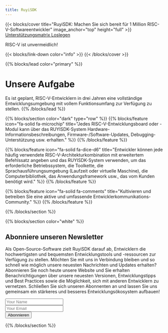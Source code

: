 ```yaml
---
title: RuyiSDK
---
```


{{< blocks/cover title="RuyiSDK: Machen Sie sich bereit für 1 Million RISC-V-Softwareentwickler" image_anchor="top" height="full" >}}
<a class="btn btn-lg btn-primary me-3 mb-4" href="/de/supported">
Unterstützungsmatrix <i class="fas fa-arrow-alt-circle-right ms-2"></i>
</a>
<a class="btn btn-lg btn-secondary me-3 mb-4" href="https://github.com/ruyisdk">
Loslegen <i class="fab fa-github ms-2 "></i>
</a>
<p class="lead mt-5">RISC-V ist unvermeidlich!</p>
{{< blocks/link-down color="info" >}}
{{< /blocks/cover >}}


{{% blocks/lead color="primary" %}}
# Unsere Aufgabe

Es ist geplant, RISC-V-Entwicklern in drei Jahren eine vollständige Entwicklungsumgebung mit vollem Funktionsumfang zur Verfügung zu stellen.
{{% /blocks/lead %}}


{{% blocks/section color="dark" type="row" %}}
{{% blocks/feature icon="fa-solid fa-microchip" title="Jedes RISC-V-Entwicklungsboard oder -Modul kann über das RUYISDK-System Hardware-Informationsbeschreibungen, Firmware-/Software-Updates, Debugging-Unterstützung usw. erhalten." %}}
{{% /blocks/feature %}}


{{% blocks/feature icon="fa-solid fa-dice-d6" title="Entwickler können jede häufig verwendete RISC-V-Architekturkombination mit erweitertem Befehlssatz angeben und das RUYISDK-System verwenden, um das erforderliche Betriebssystem, die Toolkette, die Sprachausführungsumgebung (Laufzeit oder virtuelle Maschine), die Computerbibliothek, das Anwendungsframework usw., das vom Kunden benötigt wird." %}}
{{% /blocks/feature %}}


{{% blocks/feature icon="fa-solid fa-comments" title="Kultivieren und betreiben Sie eine aktive und umfassende Entwicklerkommunikations-Community." %}}
{{% /blocks/feature %}}


{{% /blocks/section %}}

{{% blocks/section color="white" %}}
<div class="newsletter-subscribe mt-5 container">
        <div class="container">
            <div class="intro">
                <h2 class="text-center newsletter">Abonniere unseren Newsletter</h2>
                <p class="text-center">
              Als Open-Source-Software zielt RuyiSDK darauf ab, Entwicklern die hochwertigsten und bequemsten Entwicklungstools und -ressourcen zur Verfügung zu stellen. Möchten Sie mit uns in Verbindung bleiben und so schnell wie möglich unsere neuesten Nachrichten und Updates erhalten? Abonnieren Sie noch heute unsere Website und Sie erhalten Benachrichtigungen über unsere neuesten Versionen, Entwicklungstipps und Best Practices sowie die Möglichkeit, sich mit anderen Entwicklern zu vernetzen. Schließen Sie sich unseren Abonnenten an und lassen Sie uns gemeinsam ein stärkeres und besseres Entwicklungsökosystem aufbauen!</p>
            </div>
            <form class="form-inline" method="post"  action="https://fabform.io/f/pFPStcS">
              <div class="form-group"><input class="form-control" type="name" name="fullName" placeholder="Your Name"></div>
                <div class="form-group"><input class="form-control" type="email" name="email" placeholder="Your Email"></div>
                <div class="form-group"><button class="btn btn-primary" type="submit">Abonnieren </button></div>
            </form>
        </div>
    </div>
    {{% /blocks/section %}}
